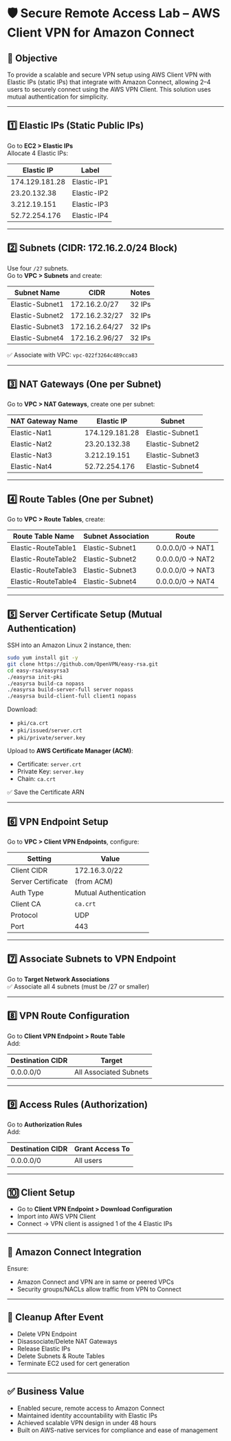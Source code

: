 
# 🛡️ Secure Remote Access Lab – AWS Client VPN for Amazon Connect

## 🧠 Objective

To provide a scalable and secure VPN setup using AWS Client VPN with Elastic IPs (static IPs) that integrate with Amazon Connect, allowing 2–4 users to securely connect using the AWS VPN Client. This solution uses mutual authentication for simplicity.

---

## 1️⃣ Elastic IPs (Static Public IPs)

Go to **EC2 > Elastic IPs**  
Allocate 4 Elastic IPs:

| Elastic IP       | Label         |
|------------------|---------------|
| 174.129.181.28   | Elastic-IP1   |
| 23.20.132.38     | Elastic-IP2   |
| 3.212.19.151     | Elastic-IP3   |
| 52.72.254.176    | Elastic-IP4   |

---

## 2️⃣ Subnets (CIDR: 172.16.2.0/24 Block)

Use four `/27` subnets.  
Go to **VPC > Subnets** and create:

| Subnet Name     | CIDR               | Notes  |
|------------------|--------------------|--------|
| Elastic-Subnet1  | 172.16.2.0/27      | 32 IPs |
| Elastic-Subnet2  | 172.16.2.32/27     | 32 IPs |
| Elastic-Subnet3  | 172.16.2.64/27     | 32 IPs |
| Elastic-Subnet4  | 172.16.2.96/27     | 32 IPs |

✅ Associate with VPC: `vpc-022f3264c489cca83`

---

## 3️⃣ NAT Gateways (One per Subnet)

Go to **VPC > NAT Gateways**, create one per subnet:

| NAT Gateway Name | Elastic IP       | Subnet           |
|------------------|------------------|------------------|
| Elastic-Nat1     | 174.129.181.28   | Elastic-Subnet1  |
| Elastic-Nat2     | 23.20.132.38     | Elastic-Subnet2  |
| Elastic-Nat3     | 3.212.19.151     | Elastic-Subnet3  |
| Elastic-Nat4     | 52.72.254.176    | Elastic-Subnet4  |

---

## 4️⃣ Route Tables (One per Subnet)

Go to **VPC > Route Tables**, create:

| Route Table Name     | Subnet Association | Route                  |
|----------------------|--------------------|------------------------|
| Elastic-RouteTable1  | Elastic-Subnet1    | 0.0.0.0/0 → NAT1       |
| Elastic-RouteTable2  | Elastic-Subnet2    | 0.0.0.0/0 → NAT2       |
| Elastic-RouteTable3  | Elastic-Subnet3    | 0.0.0.0/0 → NAT3       |
| Elastic-RouteTable4  | Elastic-Subnet4    | 0.0.0.0/0 → NAT4       |

---

## 5️⃣ Server Certificate Setup (Mutual Authentication)

SSH into an Amazon Linux 2 instance, then:

```bash
sudo yum install git -y
git clone https://github.com/OpenVPN/easy-rsa.git
cd easy-rsa/easyrsa3
./easyrsa init-pki
./easyrsa build-ca nopass
./easyrsa build-server-full server nopass
./easyrsa build-client-full client1 nopass
```

Download:
- `pki/ca.crt`
- `pki/issued/server.crt`
- `pki/private/server.key`

Upload to **AWS Certificate Manager (ACM)**:
- Certificate: `server.crt`
- Private Key: `server.key`
- Chain: `ca.crt`

✅ Save the Certificate ARN

---

## 6️⃣ VPN Endpoint Setup

Go to **VPC > Client VPN Endpoints**, configure:

| Setting               | Value                      |
|-----------------------|----------------------------|
| Client CIDR           | 172.16.3.0/22              |
| Server Certificate    | (from ACM)                 |
| Auth Type             | Mutual Authentication      |
| Client CA             | `ca.crt`                   |
| Protocol              | UDP                        |
| Port                  | 443                        |

---

## 7️⃣ Associate Subnets to VPN Endpoint

Go to **Target Network Associations**  
✅ Associate all 4 subnets (must be /27 or smaller)

---

## 8️⃣ VPN Route Configuration

Go to **Client VPN Endpoint > Route Table**  
Add:

| Destination CIDR | Target               |
|------------------|----------------------|
| 0.0.0.0/0        | All Associated Subnets |

---

## 9️⃣ Access Rules (Authorization)

Go to **Authorization Rules**  
Add:

| Destination CIDR | Grant Access To |
|------------------|------------------|
| 0.0.0.0/0        | All users        |

---

## 🔟 Client Setup

- Go to **Client VPN Endpoint > Download Configuration**
- Import into AWS VPN Client
- Connect → VPN client is assigned 1 of the 4 Elastic IPs

---

## 🧩 Amazon Connect Integration

Ensure:
- Amazon Connect and VPN are in same or peered VPCs
- Security groups/NACLs allow traffic from VPN to Connect

---

## 🧹 Cleanup After Event

- Delete VPN Endpoint
- Disassociate/Delete NAT Gateways
- Release Elastic IPs
- Delete Subnets & Route Tables
- Terminate EC2 used for cert generation

---

## ✅ Business Value

- Enabled secure, remote access to Amazon Connect
- Maintained identity accountability with Elastic IPs
- Achieved scalable VPN design in under 48 hours
- Built on AWS-native services for compliance and ease of management

